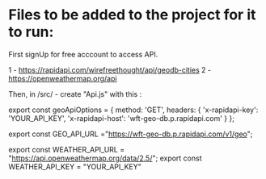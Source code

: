 # Files to be added to the project for it to run: 

First signUp for free acccount to access API.

 1 - https://rapidapi.com/wirefreethought/api/geodb-cities
 2 - https://openweathermap.org/api


Then, in /src/ - create "Api.js" with this :



export const geoApiOptions = {
	method: 'GET',
	headers: {
		'x-rapidapi-key': 'YOUR_API_KEY',
		'x-rapidapi-host': 'wft-geo-db.p.rapidapi.com'
	}
};

export const GEO_API_URL ="https://wft-geo-db.p.rapidapi.com/v1/geo";

export const WEATHER_API_URL = "https://api.openweathermap.org/data/2.5/";
export const WEATHER_API_KEY = "YOUR_API_KEY"